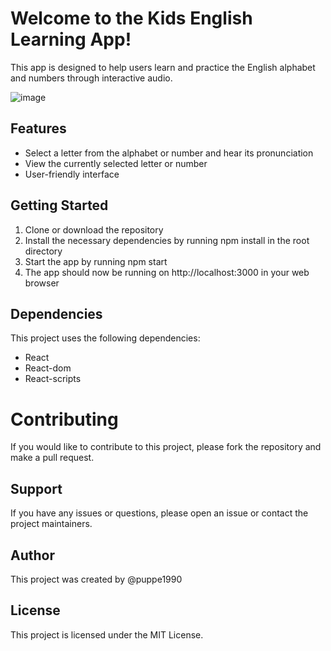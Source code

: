 # Welcome to the Kids English Learning App!
This app is designed to help users learn and practice the English alphabet and numbers through interactive audio.

![image](https://user-images.githubusercontent.com/8432835/213873378-146eaa39-49db-4153-8e67-82186708e8cf.png)


## Features
* Select a letter from the alphabet or number and hear its pronunciation
* View the currently selected letter or number
* User-friendly interface
## Getting Started
1. Clone or download the repository
2. Install the necessary dependencies by running npm install in the root directory
3. Start the app by running npm start
4. The app should now be running on http://localhost:3000 in your web browser
## Dependencies
This project uses the following dependencies:

* React
* React-dom
* React-scripts
# Contributing
If you would like to contribute to this project, please fork the repository and make a pull request.

## Support
If you have any issues or questions, please open an issue or contact the project maintainers.

## Author
This project was created by @puppe1990

## License
This project is licensed under the MIT License.
